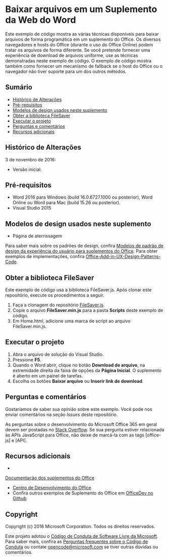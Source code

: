 # <a name="download-files-in-a-word-web-add-in"></a>Baixar arquivos em um Suplemento da Web do Word

Este exemplo de código mostra as várias técnicas disponíveis para baixar arquivos de forma programática em um suplemento do Office. Os diversos navegadores e hosts do Office (durante o uso do Office Online) podem tratar os arquivos de forma diferente. Se você pretende fornecer uma experiência de download de arquivos uniforme, use as técnicas demonstradas neste exemplo de código. O exemplo de código mostra também como fornecer um mecanismo de fallback se o host do Office ou o navegador não tiver suporte para um dos outros métodos. 

## <a name="table-of-contents"></a>Sumário
* [Histórico de Alterações](#change-history)
* [Pré-requisitos](#prerequisites)
* [Modelos de design usados neste suplemento](#design-templates-used-in-this-add-in)
* [Obter a biblioteca FileSaver](#get-the-filesaver-library)
* [Executar o projeto](#run-the-project)
* [Perguntas e comentários](#questions-and-comments)
* [Recursos adicionais](#additional-resources)

## <a name="change-history"></a>Histórico de Alterações

3 de novembro de 2016:

* Versão inicial.

## <a name="prerequisites"></a>Pré-requisitos

* Word 2016 para Windows (build 16.0.6727.1000 ou posterior), Word Online ou Word para Mac (build 15.26 ou posterior).
* Visual Studio 2015 

## <a name="design-templates-used-in-this-add-in"></a>Modelos de design usados neste suplemento

- Página de aterrissagem

Para saber mais sobre os padrões de design, confira [Modelos de padrão de design da experiência do usuário para suplementos do Office](https://dev.office.com/docs/add-ins/design/ux-design-patterns). Para obter exemplos de implementações, confira [Office-Add-in-UX-Design-Patterns-Code](https://github.com/OfficeDev/Office-Add-in-UX-Design-Patterns-Code).

## <a name="get-the-filesaver-library"></a>Obter a biblioteca FileSaver 

Este exemplo de código usa a biblioteca FileSaver.js. Após clonar este repositório, execute os procedimentos a seguir. 

1. Faça a clonagem do repositório [FileSaver.js](https://github.com/eligrey/FileSaver.js/).
2. Copie o arquivo **FileSaver.min.js** para a pasta **Scripts** deste exemplo de código.
3. Em Home.html, adicione uma marca de script ao arquivo FileSaver.min.js.
 

## <a name="run-the-project"></a>Executar o projeto

1. Abra o arquivo de solução do Visual Studio. 
2. Pressione **F5**. 
3. Quando o Word abrir, clique no botão **Download de arquivo**, na extremidade direita da faixa de opções da **Página Inicial**. O suplemento é aberto em um painel de tarefas.
4. Escolha os botões **Baixar arquivo** ou **Inserir link de download**.

## <a name="questions-and-comments"></a>Perguntas e comentários

Gostaríamos de saber sua opinião sobre este exemplo. Você pode nos enviar comentários na seção *Issues* deste repositório.

As perguntas sobre o desenvolvimento do Microsoft Office 365 em geral devem ser postadas no [Stack Overflow](http://stackoverflow.com/questions/tagged/office-js+API). Se sua pergunta estiver relacionada às APIs JavaScript para Office, não deixe de marcá-la com as tags [office-js] e [API].

## <a name="additional-resources"></a>Recursos adicionais

* 
  [Documentação dos suplementos do Office](https://dev.office.com/docs/add-ins/overview/office-add-ins)
* [Centro de Desenvolvimento do Office](http://dev.office.com/)
* Confira outros exemplos de Suplemento do Office em [OfficeDev no Github](https://github.com/officedev)

## <a name="copyright"></a>Copyright
Copyright (c) 2016 Microsoft Corporation. Todos os direitos reservados.



Este projeto adotou o [Código de Conduta de Software Livre da Microsoft](https://opensource.microsoft.com/codeofconduct/). Para saber mais, confira as [Perguntas frequentes sobre o Código de Conduta](https://opensource.microsoft.com/codeofconduct/faq/) ou contate [opencode@microsoft.com](mailto:opencode@microsoft.com) se tiver outras dúvidas ou comentários.
